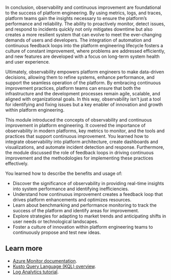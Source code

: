 In conclusion, observability and continuous improvement are foundational to the success of platform engineering. By using metrics, logs, and traces, platform teams gain the insights necessary to ensure the platform’s performance and reliability. The ability to proactively monitor, detect issues, and respond to incidents quickly not only mitigates downtime but also creates a more resilient system that can evolve to meet the ever-changing demands of users and developers. The integration of automation and continuous feedback loops into the platform engineering lifecycle fosters a culture of constant improvement, where problems are addressed efficiently, and new features are developed with a focus on long-term system health and user experience.

Ultimately, observability empowers platform engineers to make data-driven decisions, allowing them to refine systems, enhance performance, and support the seamless operation of the platform. By embracing continuous improvement practices, platform teams can ensure that both the infrastructure and the development processes remain agile, scalable, and aligned with organizational goals. In this way, observability isn't just a tool for identifying and fixing issues but a key enabler of innovation and growth within platform engineering.

This module introduced the concepts of observability and continuous improvement in platform engineering. It covered the importance of observability in modern platforms, key metrics to monitor, and the tools and practices that support continuous improvement. You learned how to integrate observability into platform architecture, create dashboards and visualizations, and automate incident detection and response. Furthermore, the module discussed the role of feedback loops in driving continuous improvement and the methodologies for implementing these practices effectively.

You learned how to describe the benefits and usage of:

 -  Discover the significance of observability in providing real-time insights into system performance and identifying inefficiencies.
 -  Understand how continuous improvement creates a feedback loop that drives platform enhancements and optimizes resources.
 -  Learn about benchmarking and performance monitoring to track the success of the platform and identify areas for improvement.
 -  Explore strategies for adapting to market trends and anticipating shifts in user needs or technological landscapes.
 -  Foster a culture of innovation within platform engineering teams to continuously propose and test new ideas.

## Learn more

 -  [Azure Monitor documentation](/azure/azure-monitor).
 -  [Kusto Query Language (KQL) overview](/kusto/query).
 -  [Log Analytics tutorial](/azure/azure-monitor/logs/log-analytics-tutorial).
